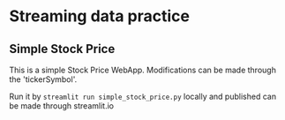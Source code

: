 # Streaming data practice

## Simple Stock Price

This is a simple Stock Price WebApp. Modifications can be made through the 'tickerSymbol'.

Run it by `streamlit run simple_stock_price.py` locally and published can be made through streamlit.io

